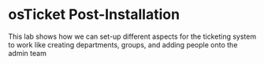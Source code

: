 <h1>osTicket Post-Installation</h1>

This lab shows how we can set-up different aspects for the ticketing system to work like creating departments, groups, and adding people onto the admin team

